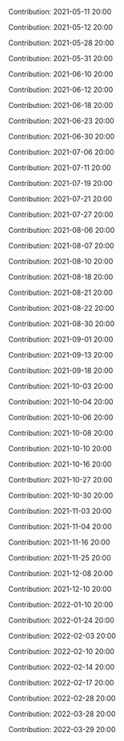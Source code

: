 Contribution: 2021-05-11 20:00

Contribution: 2021-05-12 20:00

Contribution: 2021-05-28 20:00

Contribution: 2021-05-31 20:00

Contribution: 2021-06-10 20:00

Contribution: 2021-06-12 20:00

Contribution: 2021-06-18 20:00

Contribution: 2021-06-23 20:00

Contribution: 2021-06-30 20:00

Contribution: 2021-07-06 20:00

Contribution: 2021-07-11 20:00

Contribution: 2021-07-19 20:00

Contribution: 2021-07-21 20:00

Contribution: 2021-07-27 20:00

Contribution: 2021-08-06 20:00

Contribution: 2021-08-07 20:00

Contribution: 2021-08-10 20:00

Contribution: 2021-08-18 20:00

Contribution: 2021-08-21 20:00

Contribution: 2021-08-22 20:00

Contribution: 2021-08-30 20:00

Contribution: 2021-09-01 20:00

Contribution: 2021-09-13 20:00

Contribution: 2021-09-18 20:00

Contribution: 2021-10-03 20:00

Contribution: 2021-10-04 20:00

Contribution: 2021-10-06 20:00

Contribution: 2021-10-08 20:00

Contribution: 2021-10-10 20:00

Contribution: 2021-10-16 20:00

Contribution: 2021-10-27 20:00

Contribution: 2021-10-30 20:00

Contribution: 2021-11-03 20:00

Contribution: 2021-11-04 20:00

Contribution: 2021-11-16 20:00

Contribution: 2021-11-25 20:00

Contribution: 2021-12-08 20:00

Contribution: 2021-12-10 20:00

Contribution: 2022-01-10 20:00

Contribution: 2022-01-24 20:00

Contribution: 2022-02-03 20:00

Contribution: 2022-02-10 20:00

Contribution: 2022-02-14 20:00

Contribution: 2022-02-17 20:00

Contribution: 2022-02-28 20:00

Contribution: 2022-03-28 20:00

Contribution: 2022-03-29 20:00

